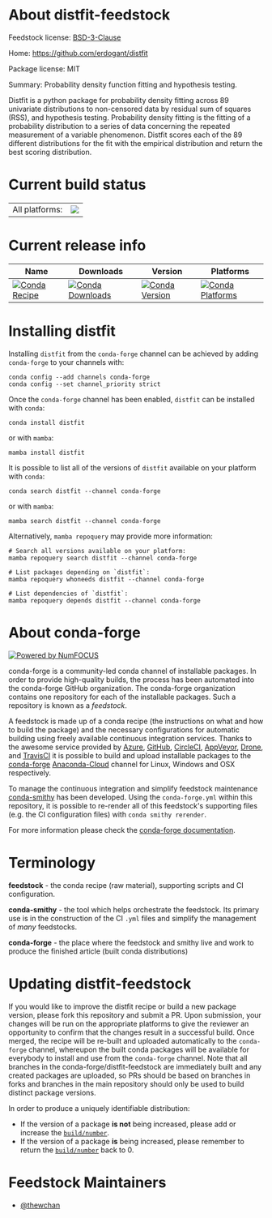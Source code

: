 About distfit-feedstock
=======================

Feedstock license: [BSD-3-Clause](https://github.com/conda-forge/distfit-feedstock/blob/main/LICENSE.txt)

Home: https://github.com/erdogant/distfit

Package license: MIT

Summary: Probability density function fitting and hypothesis testing.

Distfit is a python package for probability density fitting across
 89 univariate distributions to non-censored data by residual sum of
 squares (RSS), and hypothesis testing. Probability density fitting
 is the fitting of a probability distribution to a series of data
 concerning the repeated measurement of a variable phenomenon.
 Distfit scores each of the 89 different distributions for the fit
 with the empirical distribution and return the best scoring
 distribution.


Current build status
====================


<table><tr><td>All platforms:</td>
    <td>
      <a href="https://dev.azure.com/conda-forge/feedstock-builds/_build/latest?definitionId=14150&branchName=main">
        <img src="https://dev.azure.com/conda-forge/feedstock-builds/_apis/build/status/distfit-feedstock?branchName=main">
      </a>
    </td>
  </tr>
</table>

Current release info
====================

| Name | Downloads | Version | Platforms |
| --- | --- | --- | --- |
| [![Conda Recipe](https://img.shields.io/badge/recipe-distfit-green.svg)](https://anaconda.org/conda-forge/distfit) | [![Conda Downloads](https://img.shields.io/conda/dn/conda-forge/distfit.svg)](https://anaconda.org/conda-forge/distfit) | [![Conda Version](https://img.shields.io/conda/vn/conda-forge/distfit.svg)](https://anaconda.org/conda-forge/distfit) | [![Conda Platforms](https://img.shields.io/conda/pn/conda-forge/distfit.svg)](https://anaconda.org/conda-forge/distfit) |

Installing distfit
==================

Installing `distfit` from the `conda-forge` channel can be achieved by adding `conda-forge` to your channels with:

```
conda config --add channels conda-forge
conda config --set channel_priority strict
```

Once the `conda-forge` channel has been enabled, `distfit` can be installed with `conda`:

```
conda install distfit
```

or with `mamba`:

```
mamba install distfit
```

It is possible to list all of the versions of `distfit` available on your platform with `conda`:

```
conda search distfit --channel conda-forge
```

or with `mamba`:

```
mamba search distfit --channel conda-forge
```

Alternatively, `mamba repoquery` may provide more information:

```
# Search all versions available on your platform:
mamba repoquery search distfit --channel conda-forge

# List packages depending on `distfit`:
mamba repoquery whoneeds distfit --channel conda-forge

# List dependencies of `distfit`:
mamba repoquery depends distfit --channel conda-forge
```


About conda-forge
=================

[![Powered by
NumFOCUS](https://img.shields.io/badge/powered%20by-NumFOCUS-orange.svg?style=flat&colorA=E1523D&colorB=007D8A)](https://numfocus.org)

conda-forge is a community-led conda channel of installable packages.
In order to provide high-quality builds, the process has been automated into the
conda-forge GitHub organization. The conda-forge organization contains one repository
for each of the installable packages. Such a repository is known as a *feedstock*.

A feedstock is made up of a conda recipe (the instructions on what and how to build
the package) and the necessary configurations for automatic building using freely
available continuous integration services. Thanks to the awesome service provided by
[Azure](https://azure.microsoft.com/en-us/services/devops/), [GitHub](https://github.com/),
[CircleCI](https://circleci.com/), [AppVeyor](https://www.appveyor.com/),
[Drone](https://cloud.drone.io/welcome), and [TravisCI](https://travis-ci.com/)
it is possible to build and upload installable packages to the
[conda-forge](https://anaconda.org/conda-forge) [Anaconda-Cloud](https://anaconda.org/)
channel for Linux, Windows and OSX respectively.

To manage the continuous integration and simplify feedstock maintenance
[conda-smithy](https://github.com/conda-forge/conda-smithy) has been developed.
Using the ``conda-forge.yml`` within this repository, it is possible to re-render all of
this feedstock's supporting files (e.g. the CI configuration files) with ``conda smithy rerender``.

For more information please check the [conda-forge documentation](https://conda-forge.org/docs/).

Terminology
===========

**feedstock** - the conda recipe (raw material), supporting scripts and CI configuration.

**conda-smithy** - the tool which helps orchestrate the feedstock.
                   Its primary use is in the construction of the CI ``.yml`` files
                   and simplify the management of *many* feedstocks.

**conda-forge** - the place where the feedstock and smithy live and work to
                  produce the finished article (built conda distributions)


Updating distfit-feedstock
==========================

If you would like to improve the distfit recipe or build a new
package version, please fork this repository and submit a PR. Upon submission,
your changes will be run on the appropriate platforms to give the reviewer an
opportunity to confirm that the changes result in a successful build. Once
merged, the recipe will be re-built and uploaded automatically to the
`conda-forge` channel, whereupon the built conda packages will be available for
everybody to install and use from the `conda-forge` channel.
Note that all branches in the conda-forge/distfit-feedstock are
immediately built and any created packages are uploaded, so PRs should be based
on branches in forks and branches in the main repository should only be used to
build distinct package versions.

In order to produce a uniquely identifiable distribution:
 * If the version of a package **is not** being increased, please add or increase
   the [``build/number``](https://docs.conda.io/projects/conda-build/en/latest/resources/define-metadata.html#build-number-and-string).
 * If the version of a package **is** being increased, please remember to return
   the [``build/number``](https://docs.conda.io/projects/conda-build/en/latest/resources/define-metadata.html#build-number-and-string)
   back to 0.

Feedstock Maintainers
=====================

* [@thewchan](https://github.com/thewchan/)

